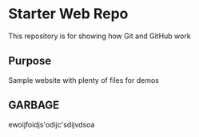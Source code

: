 # Starter Web Repo

This repository is for showing how Git and GitHub work

## Purpose

Sample website with plenty of files for demos

## GARBAGE
ewoijfoidjs'odijc'sdijvdsoa


